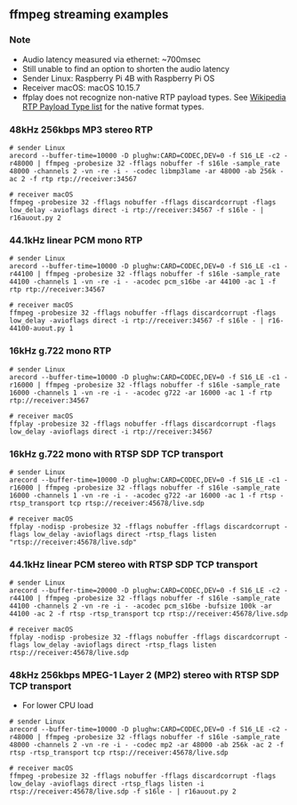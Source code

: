 ## ffmpeg streaming examples

### Note

* Audio latency measured via ethernet: ~700msec
* Still unable to find an option to shorten the audio latency
* Sender Linux: Raspberry Pi 4B with Raspberry Pi OS
* Receiver macOS: macOS 10.15.7
* ffplay does not recognize non-native RTP payload types. See [Wikipedia RTP Payload Type list](https://en.wikipedia.org/wiki/RTP_payload_formats) for the native format types.

### 48kHz 256kbps MP3 stereo RTP

```shell
# sender Linux
arecord --buffer-time=10000 -D plughw:CARD=CODEC,DEV=0 -f S16_LE -c2 -r48000 | ffmpeg -probesize 32 -fflags nobuffer -f s16le -sample_rate 48000 -channels 2 -vn -re -i - -codec libmp3lame -ar 48000 -ab 256k -ac 2 -f rtp rtp://receiver:34567
```

```shell
# receiver macOS
ffmpeg -probesize 32 -fflags nobuffer -fflags discardcorrupt -flags low_delay -avioflags direct -i rtp://receiver:34567 -f s16le - | r16auout.py 2
```

### 44.1kHz linear PCM mono RTP

```shell
# sender Linux
arecord --buffer-time=10000 -D plughw:CARD=CODEC,DEV=0 -f S16_LE -c1 -r44100 | ffmpeg -probesize 32 -fflags nobuffer -f s16le -sample_rate 44100 -channels 1 -vn -re -i - -acodec pcm_s16be -ar 44100 -ac 1 -f rtp rtp://receiver:34567
```

```shell
# receiver macOS
ffmpeg -probesize 32 -fflags nobuffer -fflags discardcorrupt -flags low_delay -avioflags direct -i rtp://receiver:34567 -f s16le - | r16-44100-auout.py 1
```

### 16kHz g.722 mono RTP

```shell
# sender Linux
arecord --buffer-time=10000 -D plughw:CARD=CODEC,DEV=0 -f S16_LE -c1 -r16000 | ffmpeg -probesize 32 -fflags nobuffer -f s16le -sample_rate 16000 -channels 1 -vn -re -i - -acodec g722 -ar 16000 -ac 1 -f rtp rtp://receiver:34567
```

```shell
# receiver macOS
ffplay -probesize 32 -fflags nobuffer -fflags discardcorrupt -flags low_delay -avioflags direct -i rtp://receiver:34567
```

### 16kHz g.722 mono with RTSP SDP TCP transport

```shell
# sender Linux
arecord --buffer-time=10000 -D plughw:CARD=CODEC,DEV=0 -f S16_LE -c1 -r16000 | ffmpeg -probesize 32 -fflags nobuffer -f s16le -sample_rate 16000 -channels 1 -vn -re -i - -acodec g722 -ar 16000 -ac 1 -f rtsp -rtsp_transport tcp rtsp://receiver:45678/live.sdp
```

```shell
# receiver macOS
ffplay -nodisp -probesize 32 -fflags nobuffer -fflags discardcorrupt -flags low_delay -avioflags direct -rtsp_flags listen "rtsp://receiver:45678/live.sdp"
```

### 44.1kHz linear PCM stereo with RTSP SDP TCP transport

```shell
# sender Linux
arecord --buffer-time=20000 -D plughw:CARD=CODEC,DEV=0 -f S16_LE -c2 -r44100 | ffmpeg -probesize 32 -fflags nobuffer -f s16le -sample_rate 44100 -channels 2 -vn -re -i - -acodec pcm_s16be -bufsize 100k -ar 44100 -ac 2 -f rtsp -rtsp_transport tcp rtsp://receiver:45678/live.sdp
```

```shell
# receiver macOS
ffplay -nodisp -probesize 32 -fflags nobuffer -fflags discardcorrupt -flags low_delay -avioflags direct -rtsp_flags listen rtsp://receiver:45678/live.sdp
```

### 48kHz 256kbps MPEG-1 Layer 2 (MP2) stereo with RTSP SDP TCP transport

* For lower CPU load

```shell
# sender Linux
arecord --buffer-time=10000 -D plughw:CARD=CODEC,DEV=0 -f S16_LE -c2 -r48000 | ffmpeg -probesize 32 -fflags nobuffer -f s16le -sample_rate 48000 -channels 2 -vn -re -i - -codec mp2 -ar 48000 -ab 256k -ac 2 -f rtsp -rtsp_transport tcp rtsp://receiver:45678/live.sdp
```

```shell
# receiver macOS
ffmpeg -probesize 32 -fflags nobuffer -fflags discardcorrupt -flags low_delay -avioflags direct -rtsp_flags listen -i rtsp://receiver:45678/live.sdp -f s16le - | r16auout.py 2
```
